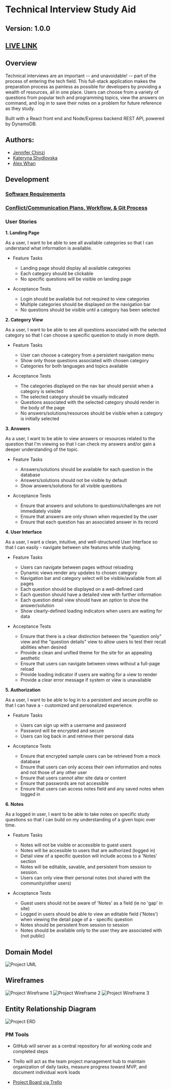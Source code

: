 # Technical Interview Study Aid

## Version: 1.0.0

## [LIVE LINK](https://interview-study-aid.netlify.app/)

## Overview

Technical interviews are an important -- and unavoidable! -- part of the process of entering the tech field. This full-stack application makes the preparation process as painless as possible for developers by providing a wealth of resources, all in one place. Users can choose from a variety of questions from popular tech and programming topics, view the answers on command, and log in to save their notes on a problem for future reference as they study.

Built with a React front end and Node/Express backend REST API, powered by DynamoDB.

## Authors:

- [Jennifer Chinzi](https://github.com/jchinzi)
- [Kateryna Shydlovska](https://github.com/KaterynaShydlovska)
- [Alex Whan](https://github.com/alex-whan)

## Development

### [Software Requirements](./project-info/requirements.md)

### [Conflict/Communication Plans, Workflow, & Git Process](./project-info/communication-conflict-plan.md)

### User Stories

**1. Landing Page**

As a user, I want to be able to see all available categories so that I can understand what information is available.

- Feature Tasks

  - Landing page should display all available categories
  - Each category should be clickable
  - No specific questions will be visible on landing page

- Acceptance Tests

  - Login should be available but not required to view categories
  - Multiple categories should be displayed on the navigation bar
  - No questions should be visible until a category has been selected

**2. Category View**

As a user, I want to be able to see all questions associated with the selected category so that I can choose a specific question to study in more depth.

- Feature Tasks

  - User can choose a category from a persistent navigation menu
  - Show only those questions associated with chosen category
  - Categories for both languages and topics available

- Acceptance Tests

  - The categories displayed on the nav bar should persist when a category is selected
  - The selected category should be visually indicated
  - Questions associated with the selected category should render in the body of the page
  - No answers/solutions/resources should be visible when a category is initially selected

**3. Answers**

As a user, I want to be able to view answers or resources related to the question that I'm viewing so that I can check my answers and/or gain a deeper understanding of the topic.

- Feature Tasks

  - Answers/solutions should be available for each question in the database
  - Answers/solutions should not be visible by default
  - Show answers/solutions for all visible questions

- Acceptance Tests

  - Ensure that answers and solutions to questions/challenges are not immediately visible
  - Ensure that answers are only shown when requested by the user
  - Ensure that each question has an associated answer in its record

**4. User Interface**

As a user, I want a clean, intuitive, and well-structured User Interface so that I can easily - navigate between site features while studying.

- Feature Tasks

  - Users can navigate between pages without reloading
  - Dynamic views render any updates to chosen category
  - Navigation bar and category select will be visible/available from all pages
  - Each question should be displayed on a well-defined card
  - Each question should have a detailed view with further information
  - Each question detail view should have an option to show the answer/solution
  - Show clearly-defined loading indicators when users are waiting for data

- Acceptance Tests

  - Ensure that there is a clear distinction between the "question only" view and the "question details" view to allow users to test their recall abilities when desired
  - Provide a clean and unified theme for the site for an appealing aesthetic
  - Ensure that users can navigate between views without a full-page reload
  - Provide loading indicator if users are waiting for a view to render
  - Provide a clear error message if system or view is unavailable

**5. Authorization**

As a user, I want to be able to log in to a persistent and secure profile so that I can have a - customized and personalized experience.

- Feature Tasks

  - Users can sign up with a username and password
  - Password will be encrypted and secure
  - Users can log back in and retrieve their personal data

- Acceptance Tests
  - Ensure that encrypted sample users can be retrieved from a mock database
  - Ensure that users can only access their own information and notes and not those of any other user
  - Ensure that users cannot alter site data or content
  - Ensure that passwords are not accessible
  - Ensure that users can access notes field and any saved notes when logged in

**6. Notes**

As a logged in user, I want to be able to take notes on specific study questions so that I can build on my understanding of a given topic over time.

- Feature Tasks

  - Notes will not be visible or accessible to guest users
  - Notes will be accessible to users that are authorized (logged in)
  - Detail view of a specific question will include access to a 'Notes' section
  - Notes will be editable, savable, and persistent from session to session.
  - Users can only view their personal notes (not shared with the community/other users)

- Acceptance Tests

  - Guest users should not be aware of 'Notes' as a field (ie no 'gap' in site)
  - Logged in users should be able to view an editable field ('Notes') when viewing the detail page of a - specific question
  - Notes should be persistent from session to session
  - Notes should be available only to the user they are associated with (not public)

## Domain Model

![Project UML](./assets/final-project-uml.png)

## Wireframes

![Project Wireframe 1](./assets/final-project-whiteboard1.png)
![Project Wireframe 2](./assets/final-project-whiteboard2.png)
![Project Wireframe 3](./assets/final-project-whiteboard3.png)

## Entity Relationship Diagram

![Project ERD](./assets/final-project-erd.png)

### PM Tools

- GitHub will server as a central repository for all working code and completed steps

- Trello will act as the team project management hub to maintain organization of daily tasks, measure progress toward MVP, and document individual work loads

- [Project Board via Trello](https://trello.com/b/KoWpVwCK/final-project-kanban)
